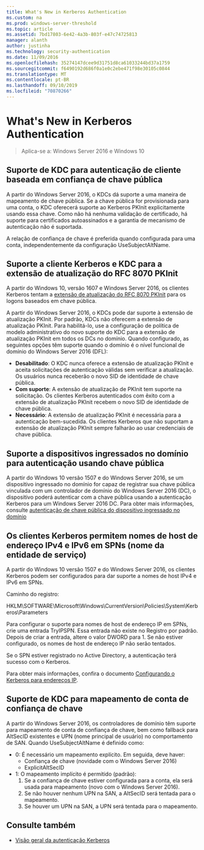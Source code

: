 ```yaml
---
title: What's New in Kerberos Authentication
ms.custom: na
ms.prod: windows-server-threshold
ms.topic: article
ms.assetid: 7bd17803-6e42-4a3b-803f-e47c74725813
manager: alanth
author: justinha
ms.technology: security-authentication
ms.date: 11/09/2016
ms.openlocfilehash: 35274147dcee9d31751d8ca61033244bd37a1759
ms.sourcegitcommit: f6490192d686f0a1e0c2ebe471f98e30105c0844
ms.translationtype: MT
ms.contentlocale: pt-BR
ms.lasthandoff: 09/10/2019
ms.locfileid: "70870266"
---
```

# <a name="whats-new-in-kerberos-authentication"></a>What's New in Kerberos Authentication

>Aplica-se a: Windows Server 2016 e Windows 10

## <a name="kdc-support-for-public-key-trust-based-client-authentication"></a>Suporte de KDC para autenticação de cliente baseada em confiança de chave pública

A partir do Windows Server 2016, o KDCs dá suporte a uma maneira de mapeamento de chave pública. Se a chave pública for provisionada para uma conta, o KDC oferecerá suporte ao Kerberos PKInit explicitamente usando essa chave. Como não há nenhuma validação de certificado, há suporte para certificados autoassinados e a garantia de mecanismo de autenticação não é suportada.

A relação de confiança de chave é preferida quando configurada para uma conta, independentemente da configuração UseSubjectAltName.

## <a name="kerberos-client-and-kdc-support-for-rfc-8070-pkinit-freshness-extension"></a>Suporte a cliente Kerberos e KDC para a extensão de atualização do RFC 8070 PKInit

A partir do Windows 10, versão 1607 e Windows Server 2016, os clientes Kerberos tentam a [extensão de atualização do RFC 8070 PKInit](https://datatracker.ietf.org/doc/draft-ietf-kitten-pkinit-freshness/) para os logons baseados em chave pública. 

A partir do Windows Server 2016, o KDCs pode dar suporte à extensão de atualização PKInit. Por padrão, KDCs não oferecem a extensão de atualização PKInit. Para habilitá-lo, use a configuração de política de modelo administrativo do novo suporte do KDC para a extensão de atualização PKInit em todos os DCs no domínio. Quando configurado, as seguintes opções têm suporte quando o domínio é o nível funcional de domínio do Windows Server 2016 (DFL):

- **Desabilitado**: O KDC nunca oferece a extensão de atualização PKInit e aceita solicitações de autenticação válidas sem verificar a atualização. Os usuários nunca receberão o novo SID de identidade de chave pública.
- **Com suporte**: A extensão de atualização de PKInit tem suporte na solicitação. Os clientes Kerberos autenticados com êxito com a extensão de atualização PKInit recebem o novo SID de identidade de chave pública.
- **Necessário**: A extensão de atualização PKInit é necessária para a autenticação bem-sucedida. Os clientes Kerberos que não suportam a extensão de atualização PKInit sempre falharão ao usar credenciais de chave pública.

## <a name="domain-joined-device-support-for-authentication-using-public-key"></a>Suporte a dispositivos ingressados no domínio para autenticação usando chave pública

A partir do Windows 10 versão 1507 e do Windows Server 2016, se um dispositivo ingressado no domínio for capaz de registrar sua chave pública vinculada com um controlador de domínio do Windows Server 2016 (DC), o dispositivo poderá autenticar com a chave pública usando a autenticação Kerberos para um Windows Server 2016 DC. Para obter mais informações, consulte [autenticação de chave pública do dispositivo ingressado no domínio](Domain-joined-Device-Public-Key-Authentication.md)

## <a name="kerberos-clients-allow-ipv4-and-ipv6-address-hostnames-in-service-principal-names-spns"></a>Os clientes Kerberos permitem nomes de host de endereço IPv4 e IPv6 em SPNs (nome da entidade de serviço)

A partir do Windows 10 versão 1507 e do Windows Server 2016, os clientes Kerberos podem ser configurados para dar suporte a nomes de host IPv4 e IPv6 em SPNs. 

Caminho do registro:

HKLM\SOFTWARE\Microsoft\Windows\CurrentVersion\Policies\System\Kerberos\Parameters

Para configurar o suporte para nomes de host de endereço IP em SPNs, crie uma entrada TryIPSPN. Essa entrada não existe no Registro por padrão. Depois de criar a entrada, altere o valor DWORD para 1. Se não estiver configurado, os nomes de host de endereço IP não serão tentados.

Se o SPN estiver registrado no Active Directory, a autenticação terá sucesso com o Kerberos. 

Para obter mais informações, confira o documento [Configurando o Kerberos para endereços IP](configuring-kerberos-over-ip.md).

## <a name="kdc-support-for-key-trust-account-mapping"></a>Suporte de KDC para mapeamento de conta de confiança de chave

A partir do Windows Server 2016, os controladores de domínio têm suporte para mapeamento de conta de confiança de chave, bem como fallback para AltSecID existentes e UPN (nome principal de usuário) no comportamento de SAN. Quando UseSubjectAltName é definido como:

- 0: É necessário um mapeamento explícito. Em seguida, deve haver:
    - Confiança de chave (novidade com o Windows Server 2016)
    - ExplicitAltSecID
- 1: O mapeamento implícito é permitido (padrão):
    1. Se a confiança de chave estiver configurada para a conta, ela será usada para mapeamento (novo com o Windows Server 2016).
    2. Se não houver nenhum UPN na SAN, a AltSecID será tentada para o mapeamento.
    3. Se houver um UPN na SAN, a UPN será tentada para o mapeamento.

## <a name="see-also"></a>Consulte também

- [Visão geral da autenticação Kerberos](kerberos-authentication-overview.md)

